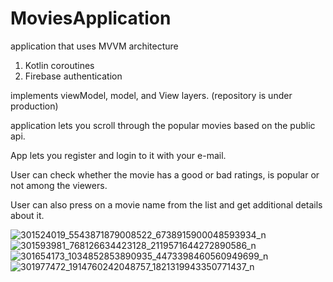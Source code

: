 # MoviesApplication

application that uses MVVM architecture

1) Kotlin coroutines
2) Firebase authentication

implements viewModel, model, and View layers. (repository is under production)

application lets you scroll through the popular movies based on the public api. 

App lets you register and login to it with your e-mail.

User can check whether the movie has a good or bad ratings, is popular or not among the viewers.

User can also press on a movie name from the list and get additional details about it.



![301524019_5543871879008522_6738915900048593934_n](https://user-images.githubusercontent.com/83747561/187094256-835a60b5-29d1-4fb5-b933-200d3a1e5f13.png)
![301593981_768126634423128_2119571644272890586_n](https://user-images.githubusercontent.com/83747561/187094259-51810dad-78d2-44bf-ba71-9dcd50745236.png)
![301654173_1034852853890935_4473398460560949699_n](https://user-images.githubusercontent.com/83747561/187094262-1c15b67b-4a5d-45b8-a42e-a9a24edd0222.png)
![301977472_1914760242048757_1821319943350771437_n](https://user-images.githubusercontent.com/83747561/187094263-ee464c8f-6016-4eb2-b164-521cd6af10d4.png)

